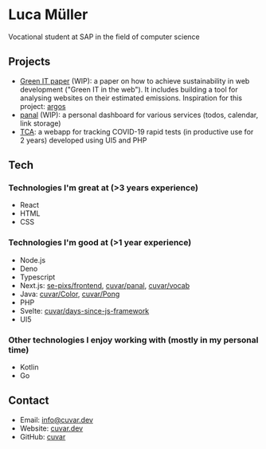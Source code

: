 # Luca Müller
Vocational student at SAP in the field of computer science

## Projects
- [Green IT paper](https://github.com/cuvar/gisa) (WIP): a paper on how to achieve sustainability in web development ("Green IT in the web"). It includes building a tool for analysing websites on their estimated emissions. Inspiration for this project: [argos](https://marmelab.com/blog/2020/11/26/argos-sustainable-development.html)
- [panal](https://github.com/cuvar/panal) (WIP): a personal dashboard for various services (todos, calendar, link storage)
- [TCA](https://github.com/tca-app): a webapp for tracking COVID-19 rapid tests (in productive use for 2 years) developed using UI5 and PHP

## Tech
### Technologies I'm great at (>3 years experience)
- React
- HTML
- CSS

### Technologies I'm good at (>1 year experience)
- Node.js
- Deno
- Typescript
- Next.js: [se-pixs/frontend](https://github.com/se-pixs/frontend), [cuvar/panal](https://github.com/cuvar/panal), [cuvar/vocab](https://github.com/cuvar/vocab)
- Java: [cuvar/Color](https://github.com/cuvar/Color), [cuvar/Pong](https://github.com/cuvar/Pong)
- PHP
- Svelte: [cuvar/days-since-js-framework](https://github.com/cuvar/days-since-js-framework)
- UI5

### Other technologies I enjoy working with (mostly in my personal time)
- Kotlin
- Go

## Contact
- Email: info@cuvar.dev
- Website: [cuvar.dev](https://cuvar.dev)
- GitHub: [cuvar](https://github.com/cuvar)
